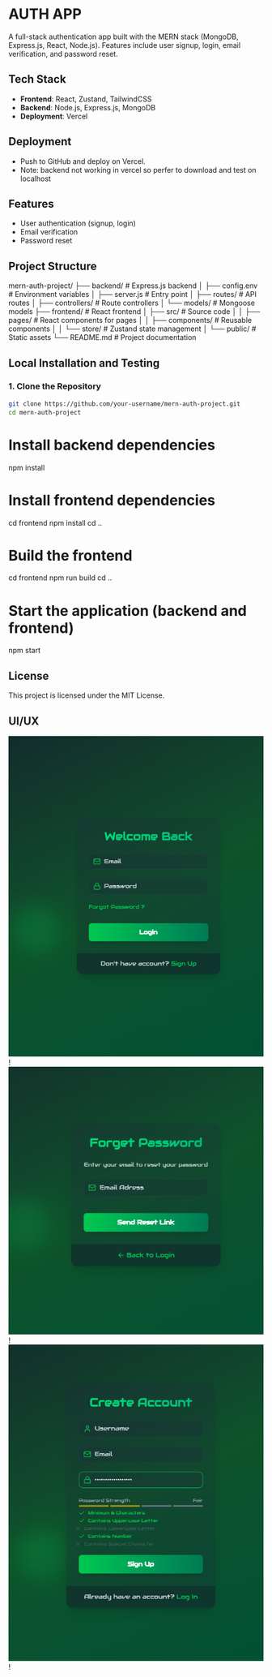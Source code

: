 # AUTH APP
A full-stack authentication app built with the MERN stack (MongoDB, Express.js, React, Node.js). Features include user signup, login, email verification, and password reset.

## Tech Stack
- **Frontend**: React, Zustand, TailwindCSS
- **Backend**: Node.js, Express.js, MongoDB
- **Deployment**: Vercel 

## Deployment
- Push to GitHub and deploy on Vercel.
- Note: backend not working in vercel so perfer to download and test on localhost

## Features
- User authentication (signup, login)
- Email verification
- Password reset

## Project Structure
mern-auth-project/
├── backend/          # Express.js backend
│   ├── config.env    # Environment variables 
│   ├── server.js     # Entry point
│   ├── routes/       # API routes
│   ├── controllers/  # Route controllers
│   └── models/       # Mongoose models
├── frontend/         # React frontend
│   ├── src/          # Source code
│   │   ├── pages/    # React components for pages
│   │   ├── components/ # Reusable components
│   │   └── store/    # Zustand state management
│   └── public/       # Static assets
└── README.md         # Project documentation

## Local Installation and Testing

### 1. Clone the Repository
```bash
git clone https://github.com/your-username/mern-auth-project.git
cd mern-auth-project
```

# Install backend dependencies
npm install

# Install frontend dependencies
cd frontend
npm install
cd ..

# Build the frontend
cd frontend
npm run build
cd ..

# Start the application (backend and frontend)
npm start

## License
This project is licensed under the MIT License.


## UI/UX
![Login](<Screenshot 2025-04-04 094659.png>)!
![Forget Password](<Screenshot 2025-04-04 094715.png>)!
![Sign Up](<Screenshot 2025-04-04 094745.png>)!
